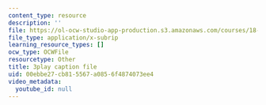 ```yaml
---
content_type: resource
description: ''
file: https://ol-ocw-studio-app-production.s3.amazonaws.com/courses/18-06sc-linear-algebra-fall-2011/00ebbe27cb815567a0856f4874073ee4_5IGTFgPqlkw.vtt
file_type: application/x-subrip
learning_resource_types: []
ocw_type: OCWFile
resourcetype: Other
title: 3play caption file
uid: 00ebbe27-cb81-5567-a085-6f4874073ee4
video_metadata:
  youtube_id: null
---
```

